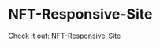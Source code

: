 # NFT-Responsive-Site

<a href="https://aashishweb.github.io/NFT-Responsive-Site/">Check it out: NFT-Responsive-Site</a>
